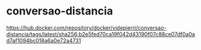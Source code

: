 # conversao-distancia
https://hub.docker.com/repository/docker/videpierri/conversao-distancia/tags/latest/sha256:b2e5fed70ca19f042d43190f07c88ce07df0a0ad7af1094bc018a6a0e72a4731
